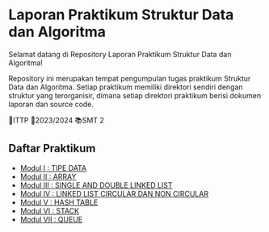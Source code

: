 
# Laporan Praktikum Struktur Data dan Algoritma

Selamat datang di Repository Laporan Praktikum Struktur Data dan Algoritma!

Repository ini merupakan tempat pengumpulan tugas praktikum Struktur Data dan Algoritma. Setiap praktikum memiliki direktori sendiri dengan struktur yang terorganisir, dimana setiap direktori praktikum berisi dokumen laporan dan source code.

🏫ITTP
📅2023/2024
📚SMT 2

## Daftar Praktikum

 - [Modul I   : TIPE DATA](https://github.com/galihtrisna/LaporanPraktikumStrukturDataDanAlgoritma/tree/main/Modul1)
 - [Modul II  : ARRAY](https://github.com/galihtrisna/LaporanPraktikumStrukturDataDanAlgoritma/tree/main/Modul2)
 - [Modul III : SINGLE AND DOUBLE LINKED LIST](https://github.com/galihtrisna/LaporanPraktikumStrukturDataDanAlgoritma/tree/main/Modul3)
 - [Modul IV  : LINKED LIST CIRCULAR DAN NON CIRCULAR](https://github.com/galihtrisna/LaporanPraktikumStrukturDataDanAlgoritma/tree/main/Modul4)
 - [Modul V   : HASH TABLE](https://github.com/galihtrisna/LaporanPraktikumStrukturDataDanAlgoritma/tree/main/Modul5)
 - [Modul VI  : STACK](https://github.com/galihtrisna/LaporanPraktikumStrukturDataDanAlgoritma/tree/main/Modul6)
 - [Modul VII : QUEUE](https://github.com/galihtrisna/LaporanPraktikumStrukturDataDanAlgoritma/tree/main/Modul7)

